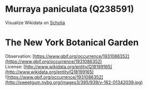 
Murraya paniculata (Q238591)
============================
  
Visualize Wikidata on [Scholia](https://scholia.toolforge.org/taxon/Q238591)
# The New York Botanical Garden
  
Observation: [https://www.gbif.org/occurrence/1931086352](https://www.gbif.org/occurrence/1931086352)  
License: [http://www.wikidata.org/entity/Q18199165](http://www.wikidata.org/entity/Q18199165)  
![https://www.gbif.org/occurrence/1931086352](http://sweetgum.nybg.org/images3/395/939/v-162-01342039.jpg)